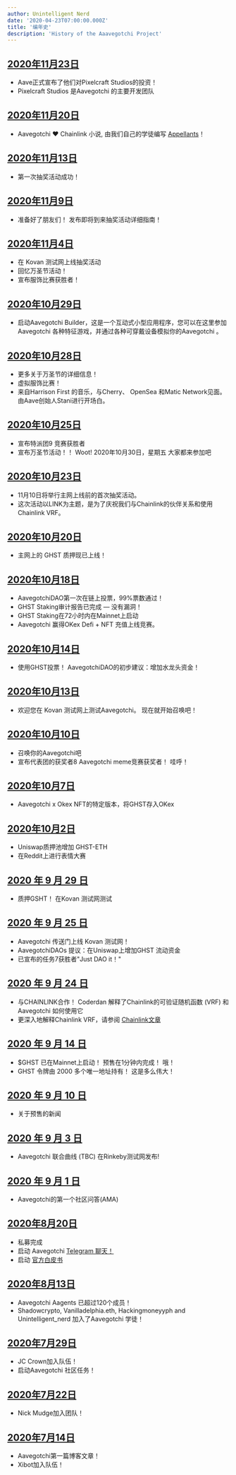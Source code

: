 ```yaml
---
author: Unintelligent Nerd
date: '2020-04-23T07:00:00.000Z'
title: '编年史'
description: 'History of the Aaavegotchi Project'
---
```


## [2020年11月23日](https://medium.com/aave/aave-takes-stake-in-aavegotchis-pixelcraft-studios-a136fbe475f)
* Aave正式宣布了他们对Pixelcraft Studios的投资！
* Pixelcraft Studios 是Aavegotchi 的主要开发团队

## [2020年11月20日](https://aavegotchi.medium.com/anon-and-the-green-ticket-5776969b3a69)
* Aavegotchi ❤ Chainlink 小说, 由我们自己的学徒编写 [Appellants](https://twitter.com/sinkielinkie)！

## [2020年11月13日](https://aavegotchi.medium.com/aavegotchi-chainlink-raffle-you-just-won-af87712f1018)
* 第一次抽奖活动成功！

## [2020年11月9日](https://aavegotchi.medium.com/aavegotchi-raffles-a-frenly-guide-66f624c9bc60)
* 准备好了朋友们！ 发布即将到来抽奖活动详细指南！

## [2020年11月4日](https://aavegotchi.medium.com/aavegotchi-community-update-15-3e63b3b0426c)
* 在 Kovan 测试网上线抽奖活动
* 回忆万圣节活动！
* 宣布服饰比赛获胜者！

## [2020年10月29日](https://aavegotchi.medium.com/aavegotchi-dev-update-3-mission-10-46bd59837936)
* 启动Aavegotchi Builder，这是一个互动式小型应用程序，您可以在这里参加Aavegotchi 各种特征游戏，并通过各种可穿戴设备模拟你的Aavegotchi 。

## [2020年10月28日](https://aavegotchi.medium.com/get-spooky-with-aavegotchi-this-friday-oct-30th-c38eb4420039)
* 更多关于万圣节的详细信息！
* 虚拟服饰比赛！
* 来自Harrison First 的音乐，与Cherry、 OpenSea 和Matic Network见面。 由Aave创始人Stani进行开场白。

## [2020年10月25日](https://aavegotchi.medium.com/aavegotchi-community-update-14-859a88b1bc6a)
* 宣布特派团9 竞赛获胜者
* 宣布万圣节活动！！ Woot! 2020年10月30日，星期五 大家都来参加吧

## [2020年10月23日](https://aavegotchi.medium.com/prizes-quantities-for-nov-10-raffle-revealed-faq-86ea6f644c5c)
* 11月10日将举行主网上线前的首次抽奖活动。
* 这次活动以LINK为主题，是为了庆祝我们与Chainlink的伙伴关系和使用Chainlink VRF。

## [2020年10月20日](https://aavegotchi.medium.com/stake-ghst-make-frens-live-on-ethereum-mainnet-658bd507d67b)
* 主网上的 GHST 质押现已上线！

## [2020年10月18日](https://aavegotchi.medium.com/aavegotchi-community-update-13-cd8ceeb1083b)
* AavegotchiDAO第一次在链上投票，99%票数通过！
* GHST Staking审计报告已完成 — 没有漏洞！
* GHST Staking在72小时内在Mainnet上启动
* Aavegotchi 赢得OKex Defi + NFT 充值上线竞赛。

## [2020年10月14日](https://aavegotchi.medium.com/vote-with-ghst-aavegotchidaos-inaugural-proposal-opens-oct-15-80fa623d88a9)
* 使用GHST投票！ AavegotchiDAO的初步建议：增加水龙头资金！

## [2020年10月13日](https://aavegotchi.medium.com/aavegotchi-dev-update-2-8750b11d5d5a)
* 欢迎您在 Kovan 测试网上测试Aavegotchi。 现在就开始召唤吧！

## [2020年10月10日](https://aavegotchi.medium.com/aavegotchi-community-update-12-7f85605e33dd)
* 召唤你的Aavegotchi吧
* 宣布代表团的获奖者8 Aavegotchi meme竞赛获奖者！ 哇呼！

## [2020年10月7日](https://aavegotchi.medium.com/win-special-edition-aavegotchi-x-okex-wearable-nfts-d41728e1f7d2)
* Aavegotchi x Okex NFT的特定版本，将GHST存入OKex

## [2020年10月2日](https://aavegotchi.medium.com/aavegotchi-community-update-11-cf7e6f656c1e)
* Uniswap质押池增加 GHST-ETH
* 在Reddit上进行表情大赛

## [2020 年 9 月 29 日](https://aavegotchi.medium.com/stake-ghst-make-frens-96502967d40)
* 质押GSHT！  在Kovan 测试网测试

## [2020 年 9 月 25 日](https://aavegotchi.medium.com/aavegotchi-community-update-10-d0b8af0df301)
* Aavegotchi 传送门上线 Kovan 测试网！
* AavegotchiDAOs 提议：在Uniswap上增加GHST 流动资金
* 已宣布的任务7获胜者"Just DAO it！"

## [2020 年 9 月 24 日](https://aavegotchi.medium.com/aavegotchi-game-mechanics-make-full-use-of-chainlink-vrf-3eb01ceaeaca)
* 与CHAINLINK合作！ Coderdan 解释了Chainlink的可验证随机函数 (VRF) 和 Aavegotchi 如何使用它
* 更深入地解释Chainlink VRF，请参阅 [Chainlink文章](https://blog.chain.link/verifiable-random-functions-vrf-random-number-generation-rng-feature/)

## [2020 年 9 月 14 日](https://aavegotchi.medium.com/aavegotchi-community-update-9-3c297c4ae645)
* $GHST 已在Mainnet上启动！ 预售在1分钟内完成！ 哦！
* GHST 令牌由 2000 多个唯一地址持有！ 这是多么伟大！

## [2020 年 9 月 10 日](https://aavegotchi.medium.com/aavegotchi-ghst-token-distribution-pre-launch-primer-58f0c06ab045)
* 关于预售的新闻

## [2020 年 9 月 3 日](https://aavegotchi.medium.com/aavegotchi-community-update-8-8e2bcba353b9)
* Aavegotchi 联合曲线 (TBC) 在Rinkeby测试网发布!

## [2020 年 9 月 1 日](https://aavegotchi.medium.com/aavegotchi-community-update-7-a8f1ce2b297d)
* Aavegotchi的第一个社区问答(AMA)

## [2020年8月20日](https://aavegotchi.medium.com/aavegotchi-community-update-6-ecece9ba73de)
* 私募完成
* 启动 Aavegotchi [Telegram 聊天！](https://t.me/aavegotchi)
* 启动 [官方白皮书](https://drive.google.com/file/d/186zOapKeHNNJ9y8LIByQQ64rs0eJUlEF/view)

## [2020年8月13日](https://aavegotchi.medium.com/aavegotchi-community-update-5-39d240b3bd13)
* Aavegotchi Aagents 已超过120个成员！
* Shadowcrypto, Vanilladelphia.eth, Hackingmoneyyph and Unintelligent_nerd 加入了Aavegotchi 学徒！

## [2020年7月29日](https://aavegotchi.medium.com/aavegotchi-community-update-3-4d733e8275e)
* JC Crown加入队伍！
* 启动Aavegotchi 社区任务！

## [2020年7月22日](https://aavegotchi.medium.com/aavegotchi-community-update-2-d995189ff1a4)
* Nick Mudge加入团队！

## [2020年7月14日](https://aavegotchi.medium.com/aavegotchi-weekly-update-1-2195bd16da33)
* Aavegotchi第一篇博客文章！
* Xibot加入队伍！